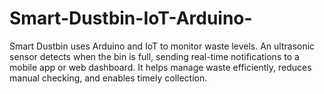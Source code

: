 # Smart-Dustbin-IoT-Arduino-
Smart Dustbin uses Arduino and IoT to monitor waste levels. An ultrasonic sensor detects when the bin is full, sending real-time notifications to a mobile app or web dashboard. It helps manage waste efficiently, reduces manual checking, and enables timely collection.
